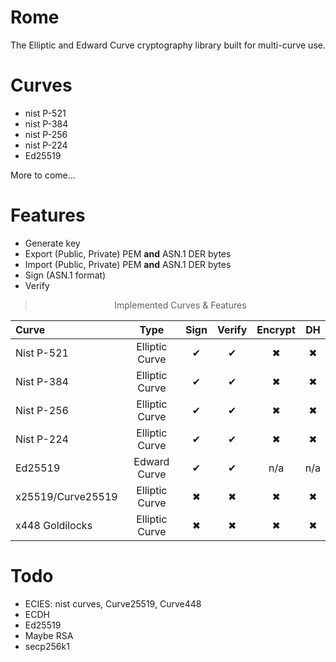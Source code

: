 # Rome

The Elliptic and Edward Curve cryptography library built for multi-curve use.

# Curves

- nist P-521
- nist P-384
- nist P-256
- nist P-224
- Ed25519

More to come...

# Features

- Generate key
- Export (Public, Private) PEM **and** ASN.1 DER bytes
- Import (Public, Private) PEM **and** ASN.1 DER bytes
- Sign (ASN.1 format)
- Verify

<div align=center>

> Implemented Curves & Features

| Curve             |      Type      | Sign | Verify | Encrypt | DH  |
| :---------------- | :------------: | :--: | :----: | :-----: | :-: |
| Nist P-521        | Elliptic Curve |  ✔   |   ✔    |    ✖    |  ✖  |
| Nist P-384        | Elliptic Curve |  ✔   |   ✔    |    ✖    |  ✖  |
| Nist P-256        | Elliptic Curve |  ✔   |   ✔    |    ✖    |  ✖  |
| Nist P-224        | Elliptic Curve |  ✔   |   ✔    |    ✖    |  ✖  |
| Ed25519           |  Edward Curve  |  ✔   |   ✔    |   n/a   | n/a |
| x25519/Curve25519 | Elliptic Curve |  ✖   |   ✖    |    ✖    |  ✖  |
| x448 Goldilocks   | Elliptic Curve |  ✖   |   ✖    |    ✖    |  ✖  |

</div>

# Todo

- ECIES: nist curves, Curve25519, Curve448
- ECDH
- Ed25519
- Maybe RSA
- secp256k1
